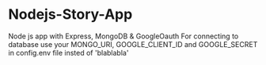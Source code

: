 # Nodejs-Story-App
Node js app with Express, MongoDB &amp; GoogleOauth
For connecting to database use your MONGO_URI, GOOGLE_CLIENT_ID and GOOGLE_SECRET in config.env file insted of 'blablabla'
